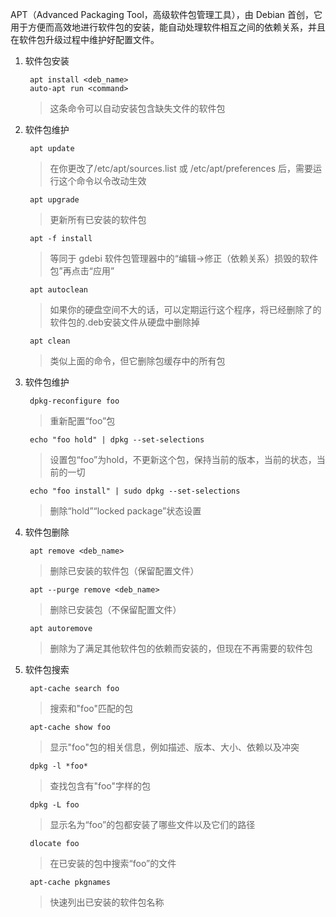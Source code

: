 APT（Advanced Packaging Tool，高级软件包管理工具），由 Debian 首创，它用于方便而高效地进行软件包的安装，能自动处理软件相互之间的依赖关系，并且在软件包升级过程中维护好配置文件。

1. 软件包安装

        apt install <deb_name>
        auto-apt run <command>
    > 这条命令可以自动安装包含缺失文件的软件包

1. 软件包维护

        apt update
    > 在你更改了/etc/apt/sources.list 或 /etc/apt/preferences 后，需要运行这个命令以令改动生效

        apt upgrade
    > 更新所有已安装的软件包

        apt -f install
    > 等同于 gdebi 软件包管理器中的“编辑->修正（依赖关系）损毁的软件包”再点击“应用”

        apt autoclean
    > 如果你的硬盘空间不大的话，可以定期运行这个程序，将已经删除了的软件包的.deb安装文件从硬盘中删除掉

        apt clean
    > 类似上面的命令，但它删除包缓存中的所有包

1. 软件包维护

        dpkg-reconfigure foo
    > 重新配置“foo”包

        echo "foo hold" | dpkg --set-selections
    > 设置包“foo”为hold，不更新这个包，保持当前的版本，当前的状态，当前的一切

        echo "foo install" | sudo dpkg --set-selections
    > 删除“hold”“locked package”状态设置


1. 软件包删除

        apt remove <deb_name>
    > 删除已安装的软件包（保留配置文件）

        apt --purge remove <deb_name>
    > 删除已安装包（不保留配置文件）

        apt autoremove
    > 删除为了满足其他软件包的依赖而安装的，但现在不再需要的软件包


1. 软件包搜索

        apt-cache search foo
    > 搜索和"foo"匹配的包

        apt-cache show foo
    > 显示"foo"包的相关信息，例如描述、版本、大小、依赖以及冲突

        dpkg -l *foo*
    > 查找包含有"foo"字样的包

        dpkg -L foo
    > 显示名为“foo”的包都安装了哪些文件以及它们的路径

        dlocate foo
    > 在已安装的包中搜索“foo”的文件

        apt-cache pkgnames
    > 快速列出已安装的软件包名称
